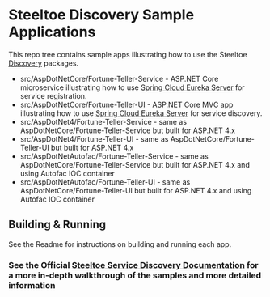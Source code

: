 # Steeltoe Discovery Sample Applications

This repo tree contains sample apps illustrating how to use the Steeltoe [Discovery](https://github.com/SteeltoeOSS/Discovery) packages.

* src/AspDotNetCore/Fortune-Teller-Service - ASP.NET Core microservice illustrating how to use [Spring Cloud Eureka Server](https://projects.spring.io/spring-cloud/docs/1.0.3/spring-cloud.html#spring-cloud-eureka-server) for service registration.
* src/AspDotNetCore/Fortune-Teller-UI - ASP.NET Core MVC app illustrating how to use [Spring Cloud Eureka Server](https://projects.spring.io/spring-cloud/docs/1.0.3/spring-cloud.html#spring-cloud-eureka-server) for service discovery.
* src/AspDotNet4/Fortune-Teller-Service - same as AspDotNetCore/Fortune-Teller-Service but built for ASP.NET 4.x
* src/AspDotNet4/Fortune-Teller-UI - same as AspDotNetCore/Fortune-Teller-UI but built for ASP.NET 4.x
* src/AspDotNetAutofac/Fortune-Teller-Service - same as AspDotNetCore/Fortune-Teller-Service but built for ASP.NET 4.x and using Autofac IOC container
* src/AspDotNetAutofac/Fortune-Teller-UI - same as AspDotNetCore/Fortune-Teller-UI but built for ASP.NET 4.x and using Autofac IOC container

## Building & Running

See the Readme for instructions on building and running each app.

### See the Official [Steeltoe Service Discovery Documentation](https://steeltoe.io/docs/steeltoe-discovery/) for a more in-depth walkthrough of the samples and more detailed information
